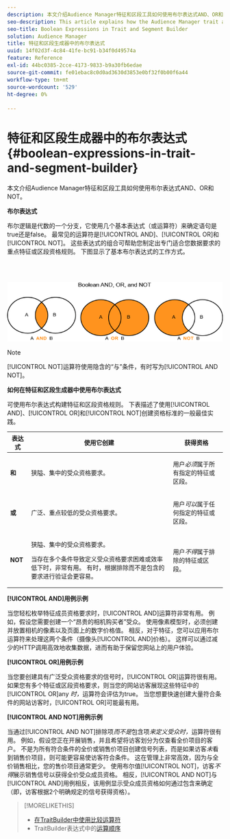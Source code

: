```yaml
---
description: 本文介绍Audience Manager特征和区段工具如何使用布尔表达式AND、OR和NOT。
seo-description: This article explains how the Audience Manager trait and segment tools use the Boolean expressions AND, OR, and NOT.
seo-title: Boolean Expressions in Trait and Segment Builder
solution: Audience Manager
title: 特征和区段生成器中的布尔表达式
uuid: 14f02d3f-4c84-41fe-bc91-b34f0d49574a
feature: Reference
exl-id: 44bc0385-2cce-4173-9833-b9a30fb6edae
source-git-commit: fe01ebac8c0d0ad3630d3853e0bf32f0b00f6a44
workflow-type: tm+mt
source-wordcount: '529'
ht-degree: 0%

---
```


# 特征和区段生成器中的布尔表达式{#boolean-expressions-in-trait-and-segment-builder}

本文介绍Audience Manager特征和区段工具如何使用布尔表达式AND、OR和NOT。

<!-- 

c_tb_boolean.xml

 -->

**布尔表达式**

布尔逻辑是代数的一个分支，它使用几个基本表达式（或运算符）来确定语句是true还是false。 最常见的运算符是[!UICONTROL AND]、[!UICONTROL OR]和[!UICONTROL NOT]。 这些表达式的组合可帮助您制定出专门适合您数据要求的重点特征或区段资格规则。 下图显示了基本布尔表达式的工作方式。

<br> 

![](assets/BooleanOverview_small.png)

>[!NOTE]
>
>[!UICONTROL NOT]运算符使用隐含的“与”条件，有时写为[!UICONTROL AND NOT]。

**如何在特征和区段生成器中使用布尔表达式**

可使用布尔表达式构建特征和区段资格规则。 下表描述了使用[!UICONTROL AND]、[!UICONTROL OR]和[!UICONTROL NOT]创建资格标准的一般最佳实践。

<table id="table_C762872C98F54C4A86A2F1C840A86657"> 
 <thead> 
  <tr> 
   <th colname="col1" class="entry"> 表达式 </th> 
   <th colname="col2" class="entry"> 使用它创建 </th> 
   <th colname="col3" class="entry"> 获得资格 </th> 
  </tr>
 </thead>
 <tbody> 
  <tr> 
   <td colname="col1"> <p><b><span class="wintitle">和</span></b> </p> </td> 
   <td colname="col2"> <p>狭隘、集中的受众资格要求。 </p> </td> 
   <td colname="col3"> <p>用户<i>必须</i>属于所有指定的特征或区段。 </p> </td> 
  </tr> 
  <tr> 
   <td colname="col1"> <p><b><span class="wintitle">或</span></b> </p> </td> 
   <td colname="col2"> <p>广泛、重点较低的受众资格要求。 </p> </td> 
   <td colname="col3"> <p>用户<i>可以</i>属于任何指定的特征或区段。 </p> </td> 
  </tr> 
  <tr> 
   <td colname="col1"> <p><b><span class="wintitle"> NOT</span></b> </p> </td> 
   <td colname="col2"> <p>狭隘、集中的受众资格要求。 </p> <p>当存在多个条件导致定义受众资格要求困难或效率低下时，非常有用。 有时，根据排除而不是包含的要求进行验证会更容易。 </p> </td> 
   <td colname="col3"> <p>用户<i>不得</i>属于排除的特征或区段。 </p> </td> 
  </tr> 
 </tbody> 
</table>

**[!UICONTROL AND]用例示例**

当您轻松枚举特征成员资格要求时，[!UICONTROL AND]运算符非常有用。 例如，假设您需要创建一个“昂贵的相机购买者”受众。 使用像素模型时，必须创建并放置相机的像素以及页面上的数字价格值。 相反，对于特征，您可以应用布尔运算符来处理这两个条件（摄像头[!UICONTROL AND]价格）。 这样可以通过减少的HTTP调用高效地收集数据，进而有助于保留您网站上的用户体验。

**[!UICONTROL OR]用例示例**

当您要创建具有广泛受众资格要求的信号时，[!UICONTROL OR]运算符很有用。 如果您有多个特征或区段资格要求，则当您的网站访客展现这些特征中的[!UICONTROL OR]any *时，*&#x200B;运算符会评估为true。 当您想要快速创建大量符合条件的网站访客时，[!UICONTROL OR]可能最有用。

**[!UICONTROL AND NOT]用例示例**

当通过[!UICONTROL AND NOT]排除项&#x200B;*而不是*&#x200B;包含项&#x200B;*来定义受众时，*&#x200B;运算符很有用。 例如，假设您正在开展销售，并且希望将访客划分为仅查看全价项目的客户。 不是为所有符合条件的全价或销售价项目创建信号列表，而是如果访客&#x200B;*未*&#x200B;看到销售价项目，则可能更容易使访客符合条件。 这在管理上非常高效，因为与全价销售相比，您的售价项目通常更少。 使用布尔值[!UICONTROL NOT]，访客&#x200B;*不得*&#x200B;展示销售信号以获得全价受众成员资格。 相反，[!UICONTROL AND NOT]与[!UICONTROL AND]用例相反，该用例显示受众成员资格如何通过包含来确定（即，访客根据2个明确规定的信号获得资格）。

>[!MORELIKETHIS]
>
>* [在TraitBuilder中使用比较运算符](../features/traits/trait-comparison-operators.md)
>* TraitBuilder表达式中的[运算顺序](../features/traits/trait-operator-precedence.md)
